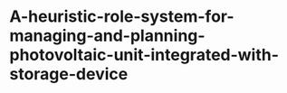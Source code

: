 # A-heuristic-role-system-for-managing-and-planning-photovoltaic-unit-integrated-with-storage-device